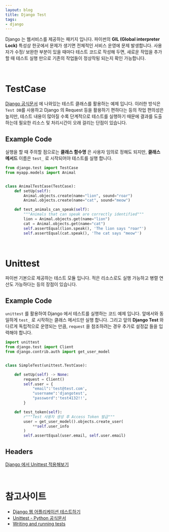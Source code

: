 ```yaml
---
layout: blog
title: Django Test
tags:
- django
---
```


Django 는 웹서비스를 제공하는 패키지 입니다. 파이썬의 **GIL (Global interpreter Lock)** 특성상 한곳에서 문제가 생기면 전체적인 서비스 운영에 문제 발생합니다. 사용자가 수정/ 보완한 부분이 있을 때마다 테스트 코드로 작성해 두면, 새로운 작업을 추가할 때 테스트 실행 만으로 기존의 작업들이 정상작됭 되는지 확인 가능합니다.

<br/>

# TestCase
[Django 공식문서](https://docs.djangoproject.com/ko/4.2/topics/testing/overview/#writing-tests) 에 나와있는 테스트 클래스를 활용하는 예제 입니다. 이러한 방식은 `Test DB`를 사용하고 Django 의 Request 등을 활용하기 편하다는 등의 작업 편의성은 높지만, 테스트 내용이 많아질 수록 단계적으로 테스트를 실행하기 때문에 결과를 도출하는데 필요한 리소스 및 처리시간이 오래 걸리는 단점이 있습니다.

## Example Code
실행을 할 때 주의할 점으로는 **클래스 함수명** 은 사용자 임의로 정해도 되지만, **클래스 메서드** 이름은 `test_` 로 시작되어야 테스트를 실행 합니다.

```python
from django.test import TestCase
from myapp.models import Animal


class AnimalTestCase(TestCase):
    def setUp(self):
        Animal.objects.create(name="lion", sound="roar")
        Animal.objects.create(name="cat", sound="meow")

    def test_animals_can_speak(self):
        """Animals that can speak are correctly identified"""
        lion = Animal.objects.get(name="lion")
        cat = Animal.objects.get(name="cat")
        self.assertEqual(lion.speak(), 'The lion says "roar"')
        self.assertEqual(cat.speak(), 'The cat says "meow"')
``` 

<br/>

# Unittest
파이썬 기본으로 제공하는 테스트 모듈 입니다. 적은 리소스로도 실행 가능하고 병렬 연산도 가능하다는 등의 장점이 있습니다. 

## Example Code
`unittest` 를 활용하여 Django 에서 테스트를 실행하는 코드 예제 입니다. 앞에서와 동일하게 `test_` 로 시작하는 클래스 메서드만 실행 합니다. 그리고 앞의 **Django Test** 와 다르게 독립적으로 운영되는 만큼, `request` 을 참조하려는 경우 추가로 설정값 들을 입력해야 합니다.

```python
import unittest
from django.test import Client
from django.contrib.auth import get_user_model


class SimpleTest(unittest.TestCase):

    def setUp(self) -> None:
        request = Client()
        self.user = {
            "email":'test@test.com',
            "username":'djangotest',
            "password":'test4132!!',
        }

    def test_token(self):
        r"""Test 사용자 생성 후 Access Token 발급"""
        user = get_user_model().objects.create_user(
            **self.user_info
        )
        self.assertEqual(user.email, self.user.email)
```

## Headers
[Django 에서 Unittest 적용해보기](https://jakpentest.tistory.com/95)

<br/>

# 참고사이트
- [Django 웹 어플리케이션 테스트하기](https://developer.mozilla.org/ko/docs/Learn/Server-side/Django/Testing)
- [Unittest - Python 공식문서](https://docs.python.org/3/library/unittest.html#unittest.TestCase)
- [Writing and running tests](https://docs.djangoproject.com/ko/4.2/topics/testing/overview/)